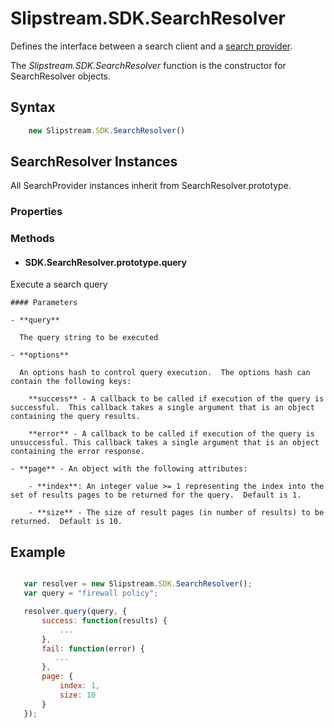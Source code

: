 #  Slipstream.SDK.SearchResolver

Defines the interface between a search client and a [search provider](SearchProvider.md).

The *Slipstream.SDK.SearchResolver* function is the constructor for SearchResolver objects.

## Syntax

```javascript
    new Slipstream.SDK.SearchResolver()
```

## SearchResolver Instances
All SearchProvider instances inherit from SearchResolver.prototype.

### Properties

### Methods

- #### SDK.SearchResolver.prototype.query
Execute a search query

    #### Parameters

    - **query**
      
      The query string to be executed

    - **options**
      
      An options hash to control query execution.  The options hash can contain the following keys:

        **success** - A callback to be called if execution of the query is successful.  This callback takes a single argument that is an object containing the query results.

        **error** - A callback to be called if execution of the query is unsuccessful. This callback takes a single argument that is an object containing the error response.

    - **page** - An object with the following attributes:

        - **index**: An integer value >= 1 representing the index into the set of results pages to be returned for the query.  Default is 1.

        - **size** - The size of result pages (in number of results) to be returned.  Default is 10.

  
## Example
  
```javascript

   var resolver = new Slipstream.SDK.SearchResolver();
   var query = "firewall policy";

   resolver.query(query, {
       success: function(results) {
           ...
       },       
       fail: function(error) {
          ...
       },
       page: {
           index: 1,
           size: 10
       }
   });
  ```
